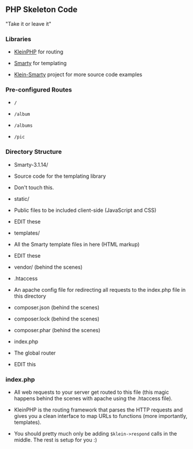 ## PHP Skeleton Code

"Take it or leave it"

### Libraries

* [KleinPHP](https://github.com/chriso/klein.php#routing) for routing

* [Smarty](http://www.smarty.net/docs/en/index.tpl) for templating

* [Klein-Smarty](https://github.com/f3l1x/Klein-Smarty/) project for more source code examples

### Pre-configured Routes

* `/`

* `/album`

* `/albums`

* `/pic`

### Directory Structure

* Smarty-3.1.14/
 * Source code for the templating library
 * Don't touch this.

* static/
 * Public files to be included client-side (JavaScript and CSS)
 * EDIT these

* templates/
 * All the Smarty template files in here (HTML markup)
 * EDIT these

* vendor/ (behind the scenes)

* .htaccess

 * An apache config file for redirecting all requests to the index.php file in this directory

* composer.json (behind the scenes)

* composer.lock (behind the scenes)

* composer.phar (behind the scenes)

* index.php

 * The global router
 * EDIT this

### index.php

* All web requests to your server get routed to this file (this magic happens behind the scenes with apache using the .htaccess file).

* KleinPHP is the routing framework that parses the HTTP requests and gives you a clean interface to map URLs to functions (more importantly, templates).

* You should pretty much only be adding `$klein->respond` calls in the middle. The rest is setup for you :)